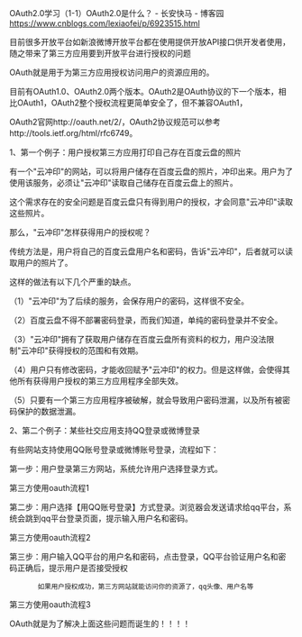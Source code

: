 OAuth2.0学习（1-1）OAuth2.0是什么？ - 长安快马 - 博客园 https://www.cnblogs.com/lexiaofei/p/6923515.html

目前很多开放平台如新浪微博开放平台都在使用提供开放API接口供开发者使用，随之带来了第三方应用要到开放平台进行授权的问题

OAuth就是用于为第三方应用授权访问用户的资源应用的。

目前有OAuth1.0、OAuth2.0两个版本。OAuth2是OAuth协议的下一个版本，相比OAuth1，OAuth2整个授权流程更简单安全了，但不兼容OAuth1，

OAuth2官网http://oauth.net/2/，OAuth2协议规范可以参考http://tools.ietf.org/html/rfc6749。

1、第一个例子：用户授权第三方应用打印自己存在百度云盘的照片

有一个"云冲印"的网站，可以将用户储存在百度云盘的照片，冲印出来。用户为了使用该服务，必须让"云冲印"读取自己储存在百度云盘上的照片。

这个需求存在的安全问题是百度云盘只有得到用户的授权，才会同意"云冲印"读取这些照片。

那么，"云冲印"怎样获得用户的授权呢？

传统方法是，用户将自己的百度云盘用户名和密码，告诉"云冲印"，后者就可以读取用户的照片了。

这样的做法有以下几个严重的缺点。

（1）"云冲印"为了后续的服务，会保存用户的密码，这样很不安全。

（2）百度云盘不得不部署密码登录，而我们知道，单纯的密码登录并不安全。

（3）"云冲印"拥有了获取用户储存在百度云盘所有资料的权力，用户没法限制"云冲印"获得授权的范围和有效期。

（4）用户只有修改密码，才能收回赋予"云冲印"的权力。但是这样做，会使得其他所有获得用户授权的第三方应用程序全部失效。

（5）只要有一个第三方应用程序被破解，就会导致用户密码泄漏，以及所有被密码保护的数据泄漏。

 

2、第二个例子：某些社交应用支持QQ登录或微博登录

有些网站支持使用QQ账号登录或微博账号登录，流程如下：

第一步：用户登录第三方网站，系统允许用户选择登录方式。

第三方使用oauth流程1

第二步：用户选择【用QQ账号登录】方式登录。浏览器会发送请求给qq平台，系统会跳到qq平台登录页面，提示输入用户名和密码。

第三方使用oauth流程2

第三步：用户输入QQ平台的用户名和密码，点击登录，QQ平台验证用户名和密码正确后，提示用户是否接受授权

           如果用户授权成功，第三方网站就能访问你的资源了，qq头像、用户名等

第三方使用oauth流程3

 OAuth就是为了解决上面这些问题而诞生的！！！！
